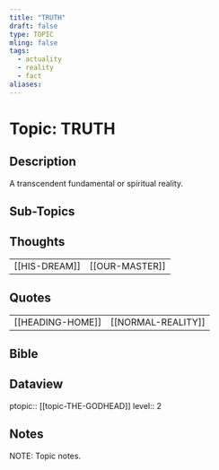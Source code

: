 ```yaml
---
title: "TRUTH"
draft: false
type: TOPIC
mling: false
tags:
  - actuality
  - reality
  - fact
aliases: 
---
```

# Topic: TRUTH
## Description
A transcendent fundamental or spiritual reality.

## Sub-Topics


## Thoughts
|     |     |
| --- | --- |
| [[HIS-DREAM]] | [[OUR-MASTER]] |


## Quotes
|     |     |
| --- | --- |
| [[HEADING-HOME]] | [[NORMAL-REALITY]] |

## Bible


## Dataview
ptopic:: [[topic-THE-GODHEAD]]
level:: 2

## Notes
NOTE: Topic notes.